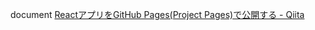 
document
[ReactアプリをGitHub Pages(Project Pages)で公開する - Qiita](https://qiita.com/EisKern/items/15dcf7864fa49df8f247)